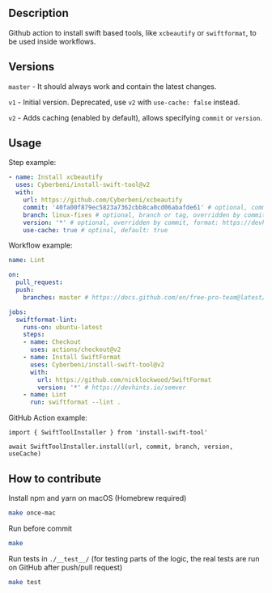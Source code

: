 ## Description

Github action to install swift based tools, like `xcbeautify` or `swiftformat`, to be used inside workflows.

## Versions

`master` - It should always work and contain the latest changes.

`v1` - Initial version. Deprecated, use `v2` with `use-cache: false` instead.

`v2` - Adds caching (enabled by default), allows specifying `commit` or `version`.

## Usage

Step example:
```yaml
- name: Install xcbeautify
  uses: Cyberbeni/install-swift-tool@v2
  with:
    url: https://github.com/Cyberbeni/xcbeautify
    commit: '40fa00f879ec5823a7362cbb8ca0cd06abafde61' # optional, commit hash
    branch: linux-fixes # optional, branch or tag, overridden by commit/version
    version: '*' # optional, overridden by commit, format: https://devhints.io/semver
    use-cache: true # optinal, default: true
```

Workflow example:
```yaml
name: Lint

on: 
  pull_request:
  push:
    branches: master # https://docs.github.com/en/free-pro-team@latest/actions/guides/caching-dependencies-to-speed-up-workflows#restrictions-for-accessing-a-cache

jobs:
  swiftformat-lint:
    runs-on: ubuntu-latest
    steps:
    - name: Checkout
      uses: actions/checkout@v2
    - name: Install SwiftFormat
      uses: Cyberbeni/install-swift-tool@v2
      with:
        url: https://github.com/nicklockwood/SwiftFormat
        version: '*' # https://devhints.io/semver
    - name: Lint
      run: swiftformat --lint .
```

GitHub Action example:
```tsx
import { SwiftToolInstaller } from 'install-swift-tool'

await SwiftToolInstaller.install(url, commit, branch, version, useCache)
```

## How to contribute

Install npm and yarn on macOS (Homebrew required)
```bash
make once-mac
```

Run before commit
```bash
make
```

Run tests in `./__test__/` (for testing parts of the logic, the real tests are run on GitHub after push/pull request)
```bash
make test
```
